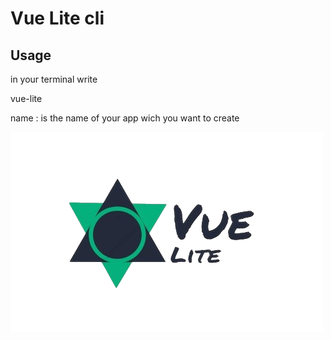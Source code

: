 # Vue Lite cli
## Usage
in your terminal write

vue-lite <name>

name : is the name of your app wich you want to create

![](https://raw.githubusercontent.com/moadabdou/vue-lite/main/logo.png)


